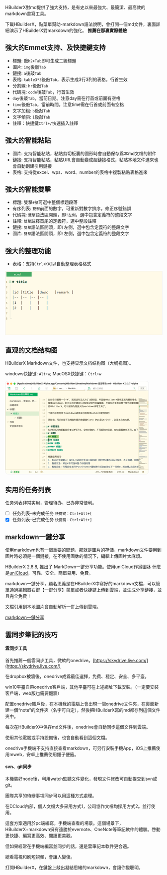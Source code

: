 HBuilderX對md提供了強大支持，是有史以來最強大、最簡潔、最高效的markdown書寫工具。

下載HBuilderX，點菜單幫助-markdown語法說明，會打開一個md文件，裏面詳細演示了HBuilderX對markdown的強化。
**推薦在那裏實際體驗**

## 強大的Emmet支持、及快捷鍵支持

- 標題:  敲`h2+Tab`即可生成二級標題
- 圖片: `img`後敲`Tab`
- 鏈接: `a`後敲`Tab`
- 表格: `table3*3`後敲`Tab`，表示生成3行3列的表格，行首生效
- 分割線: `hr`後敲`Tab`
- 代碼塊: `code`後敲`Tab`，行首生效
- `day`後敲`Tab`，當前日期。注意day需在行首或前面有空格
- `time`後敲`Tab`，當前時間。注意time需在行首或前面有空格
- 文字加粗: `b`後敲`Tab`
- 文字傾斜: `i`後敲`Tab`
- 註釋：快捷鍵`Ctrl+/`快速插入註釋

## 強大的智能粘貼

- 圖片: 支持智能粘貼，粘貼剪切板裏的圖形時會自動保存爲本md文檔的附件
- 鏈接: 支持智能粘貼，粘貼URL會自動變成超鏈接格式，粘貼本地文件進來也會自動創建引用鏈接
- 表格: 支持從excel、wps、word、number的表格中複製粘貼表格進來

## 強大的智能雙擊

- 標題: 雙擊`#號`可選中整個標題段落
- 有序列表: `雙擊`前面的數字，可重新對數字排序，修正序號錯誤
- 代碼塊: `雙擊`語法區開頭，即`!左側`，選中包含定義符的整段文字
- 註釋: `雙擊`註釋首尾的定義符，選中整段註釋
- 鏈接: `雙擊`語法區開頭，即`[`左側，選中包含定義符的整段文字
- 圖片: `雙擊`語法區開頭，即`!`左側，選中包含定義符的整段文字

## 強大的整理功能

- 表格：支持`Ctrl+K`可以自動整理表格格式

<img src="/static/snapshots/tutorial/markdown/markdown_table_format.gif" style="border: 1px solid #eee;"/>

## 直观的文档结构图

HBuilderX Markdown文件，也支持显示文档结构图（大纲视图）。

windows快捷键: `Alt+w`; MacOSX快捷键：`Ctrl+w`

<img src="/static/snapshots/tutorial/markdown/markdown_outline.jpg" style="zoom: 45%;border-radius: 20px;border: 1px solid #eee;"/>

## 实用的任务列表

任务列表非常实用，管理待办、已办非常便利。

- [ ] 任务列表-未完成任务 `快捷键：Ctrl+Alt+[`
- [x] 任务列表-已完成任务 `快捷键：Ctrl+Alt+]`

## markdown一鍵分享

使用markdown也有一個重要的問題，那就是圖片的存儲，markdown文件要用到圖片時必須是一個鏈接，在不使用圖牀的情況下，編輯上傳圖片太麻煩。

HBuilderX 2.8.8,  推出了 MarkDown一鍵分享功能。使用uniCloud作爲圖牀 什麼是[uniCloud](https://uniapp.dcloud.io/uniCloud/README)，可靠、安全、簡單易用、免費。

markdown一鍵分享，顧名思義是在HBuilderX中寫好的markdown文檔，可以簡單通過編輯器右鍵【一鍵分享】菜單或者快捷鍵上傳到雲端，並生成分享鏈接，並且完全免費！

文檔引用到本地圖片會自動解析一併上傳到雲端。

[markdown一鍵分享](/Tutorial/extension/markdown_share)

## 雲同步筆記的技巧

#### 雲同步工具

首先推薦一個雲同步工具，微軟的onedrive。[https://skydrive.live.com/](https://skydrive.live.com/)

在dropbox被牆後，onedrive成爲最佳選擇，免費、穩定、安全、多平臺。

win10平臺自帶onedrive客戶端，其他平臺可在上述網址下載安裝。（一定要安裝客戶端，web版也需要翻牆）

配置onedrive賬戶後，在本機我的電腦上會出現一個onedrive文件夾，在裏面新建一個“note”的文件夾（名字可自定），然後把HBuilderX寫的md都存到這個文件夾中。

每次在HBuilderX中保存md文件後，onedrive會自動同步這個文件到雲端。

使用其他電腦或手持設備後，也會自動看到這個文檔。

onedrive手機端不支持直接查看markdown，可另行安裝手機App，iOS上推薦使用mweb，安卓上推薦使用錘子便籤。


#### svn、git同步

本機裝好node後，利用watch監聽文件變化，發現文件修改可自動提交到svn或git。

團隊共享的待辦事項同步可以用這種方式處理。

在DCloud內部，個人文檔大多采用方式1，公司協作文檔均採用方式2。並行使用。

這套方案適用於pc端編寫，手機端查看的場景。這個場景下，HBuilderX+markdown擁有遠勝於evernote、OneNote等筆記軟件的體驗。啓動更快捷、編寫更高效、閱讀更美觀。

但如果經常在手機端編寫並同步的話，還是雲筆記本軟件更合適。

總看電視和刷短視頻，會讓人變傻。

打開HBuilderX，在鍵盤上敲出凝結思緒的markdown，會讓你變聰明。